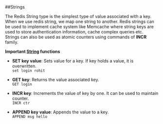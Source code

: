 ##Strings   

The Redis String type is the simplest type of value associated with a key. When we use redis string, we map one string to another. Redis strings can be used to implement cache system like Memcache where string keys are used to store authentication information, cache complex queries etc.
Strings can also be used as atomic counters using commands of __INCR__ family.

__Important [String](http://redis.io/commands#string) functions__

* __SET key value__: Sets value for a key. If key holds a value, it is overwritten.    
`set login rohit` 

* __GET key__: Returns the value associated key.  
`GET login`

* __INCR key__: Increments the value of key by one. It can be used to maintain counter.  
`INCR ctr`

* __APPEND key value__: Appends the value to a key.  
`APPEND msg hello`

